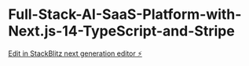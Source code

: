 # Full-Stack-AI-SaaS-Platform-with-Next.js-14-TypeScript-and-Stripe

[Edit in StackBlitz next generation editor ⚡️](https://stackblitz.com/~/github.com/ericsson048/Full-Stack-AI-SaaS-Platform-with-Next.js-14-TypeScript-and-Stripe)